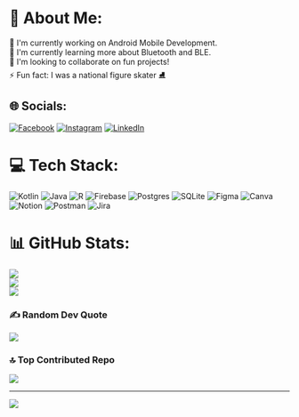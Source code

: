 # 🐰 About Me:
🔭 I'm currently working on Android Mobile Development.<br>🌱 I'm currently learning more about Bluetooth and BLE.<br>👯 I'm looking to collaborate on fun projects!<br>⚡ Fun fact: I was a national figure skater ⛸


## 🌐 Socials:
[![Facebook](https://img.shields.io/badge/Facebook-%231877F2.svg?logo=Facebook&logoColor=white)](https://facebook.com/anne.hsu.52) [![Instagram](https://img.shields.io/badge/Instagram-%23E4405F.svg?logo=Instagram&logoColor=white)](https://instagram.com/hsuanne) [![LinkedIn](https://img.shields.io/badge/LinkedIn-%230077B5.svg?logo=linkedin&logoColor=white)](https://linkedin.com/in/annehsu) 

# 💻 Tech Stack:
![Kotlin](https://img.shields.io/badge/kotlin-%230095D5.svg?style=for-the-badge&logo=kotlin&logoColor=white) ![Java](https://img.shields.io/badge/java-%23ED8B00.svg?style=for-the-badge&logo=java&logoColor=white) ![R](https://img.shields.io/badge/r-%23276DC3.svg?style=for-the-badge&logo=r&logoColor=white) ![Firebase](https://img.shields.io/badge/firebase-%23039BE5.svg?style=for-the-badge&logo=firebase) ![Postgres](https://img.shields.io/badge/postgres-%23316192.svg?style=for-the-badge&logo=postgresql&logoColor=white) ![SQLite](https://img.shields.io/badge/sqlite-%2307405e.svg?style=for-the-badge&logo=sqlite&logoColor=white) 	![Figma](https://img.shields.io/badge/figma-%23F24E1E.svg?style=for-the-badge&logo=figma&logoColor=white) ![Canva](https://img.shields.io/badge/Canva-%2300C4CC.svg?style=for-the-badge&logo=Canva&logoColor=white) ![Notion](https://img.shields.io/badge/Notion-%23000000.svg?style=for-the-badge&logo=notion&logoColor=white) ![Postman](https://img.shields.io/badge/Postman-FF6C37?style=for-the-badge&logo=postman&logoColor=white) ![Jira](https://img.shields.io/badge/jira-%230A0FFF.svg?style=for-the-badge&logo=jira&logoColor=white)
# 📊 GitHub Stats:
![](https://github-readme-stats.vercel.app/api?username=hsuanne&theme=default&hide_border=false&include_all_commits=true&count_private=false)<br/>
![](https://github-readme-streak-stats.herokuapp.com/?user=hsuanne&theme=default&hide_border=false)<br/>
![](https://github-readme-stats.vercel.app/api/top-langs/?username=hsuanne&theme=default&hide_border=false&include_all_commits=true&count_private=false&layout=compact)

### ✍️ Random Dev Quote
![](https://quotes-github-readme.vercel.app/api?type=horizontal&theme=light)

### 🔝 Top Contributed Repo
![](https://github-contributor-stats.vercel.app/api?username=hsuanne&limit=5&theme=flat&combine_all_yearly_contributions=true)

---
[![](https://visitcount.itsvg.in/api?id=hsuanne&icon=4&color=1)](https://visitcount.itsvg.in)

<!-- Proudly created with GPRM ( https://gprm.itsvg.in ) -->

